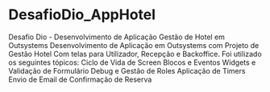 # DesafioDio_AppHotel
Desafio Dio - Desenvolvimento de Aplicação Gestão de Hotel em Outsystems
Desenvolvimento de Aplicação em Outsystems com Projeto de Gestão Hotel
Com telas para Utilizador, Recepção e Backoffice.
Foi utilizado os seguintes tópicos:
Ciclo de Vida de Screen
Blocos e Eventos
Widgets e Validação de Formulário
Debug e Gestão de Roles
Aplicação de Timers
Envio de Email de Confirmação de Reserva
